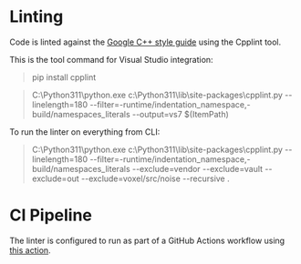 
# Linting

Code is linted against the [Google C++ style guide](https://google.github.io/styleguide/cppguide.html) using the Cpplint tool.

This is the tool command for Visual Studio integration:

> pip install cpplint

>  C:\Python311\python.exe c:\Python311\lib\site-packages\cpplint.py --linelength=180 --filter=-runtime/indentation_namespace,-build/namespaces_literals --output=vs7 $(ItemPath)

To run the linter on everything from CLI:

>  C:\Python311\python.exe c:\Python311\lib\site-packages\cpplint.py --linelength=180 --filter=-runtime/indentation_namespace,-build/namespaces_literals --exclude=vendor --exclude=vault --exclude=out --exclude=voxel/src/noise --recursive .

# CI Pipeline

The linter is configured to run as part of a GitHub Actions workflow using [this action](https://github.com/cpplint/GitHub-Action-for-cpplint).
